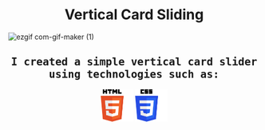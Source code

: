 <h1 align = "center">Vertical Card Sliding</h1>


![ezgif com-gif-maker (1)](https://user-images.githubusercontent.com/67589338/109304031-4e32e680-7844-11eb-8e1c-7e8f4908e792.gif)



<h2 align="center"><samp>I created a simple vertical card slider using technologies such as:</samp></h2>
<p align="center">
<img alt="html" width="65px" src="used_technologies/html_skill.png"/>
<img alt="css" width="65px" src="used_technologies/css_skill.png"/>
</p>
